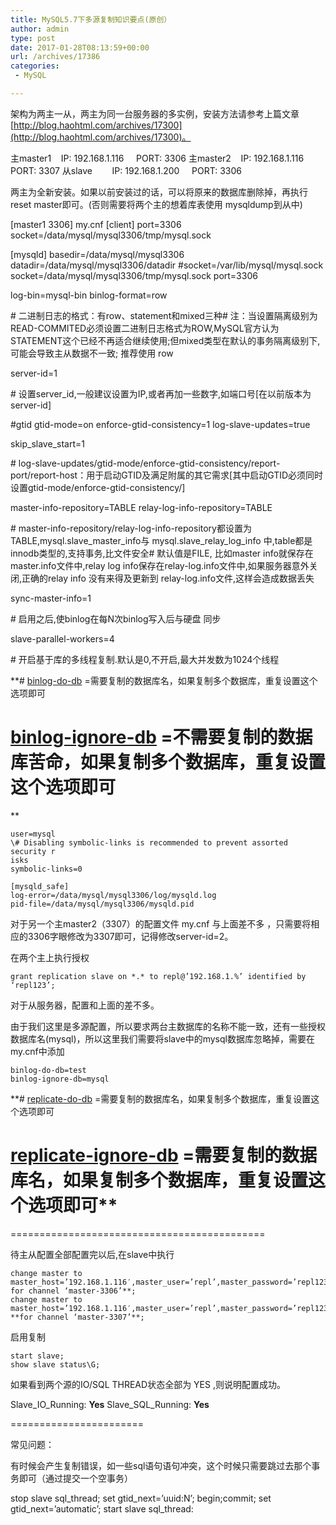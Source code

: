 ```yaml
---
title: MySQL5.7下多源复制知识要点(原创）
author: admin
type: post
date: 2017-01-28T08:13:59+00:00
url: /archives/17386
categories:
 - MySQL

---
```

架构为两主一从，两主为同一台服务器的多实例，安装方法请参考上篇文章 [http://blog.haohtml.com/archives/17300](http://blog.haohtml.com/archives/17300)。

主master1    IP: 192.168.1.116     PORT: 3306
主master2    IP: 192.168.1.116     PORT: 3307
从slave        IP: 192.168.1.200     PORT: 3306

两主为全新安装。如果以前安装过的话，可以将原来的数据库删除掉，再执行 reset master即可。(否则需要将两个主的想着库表使用 mysqldump到从中)

[master1 3306] my.cnf
[client]
port=3306
socket=/data/mysql/mysql3306/tmp/mysql.sock

[mysqld]
basedir=/data/mysql/mysql3306
datadir=/data/mysql/mysql3306/datadir
#socket=/var/lib/mysql/mysql.sock
socket=/data/mysql/mysql3306/tmp/mysql.sock
port=3306

log-bin=mysql-bin
binlog-format=row

# 二进制日志的格式：有row、statement和mixed三种# 注：当设置隔离级别为READ-COMMITED必须设置二进制日志格式为ROW,MySQL官方认为STATEMENT这个已经不再适合继续使用;但mixed类型在默认的事务隔离级别下,可能会导致主从数据不一致; 推荐使用 row

server-id=1

# 设置server_id,一般建议设置为IP,或者再加一些数字,如端口号[在以前版本为server-id]

#gtid
gtid-mode=on
enforce-gtid-consistency=1
log-slave-updates=true

skip_slave_start=1

# log-slave-updates/gtid-mode/enforce-gtid-consistency/report-port/report-host：用于启动GTID及满足附属的其它需求[其中启动GTID必须同时设置gtid-mode/enforce-gtid-consistency/]

master-info-repository=TABLE
relay-log-info-repository=TABLE

# master-info-repository/relay-log-info-repository都设置为TABLE,mysql.slave_master_info与 mysql.slave_relay_log_info 中,table都是innodb类型的,支持事务,比文件安全# 默认值是FILE, 比如master info就保存在master.info文件中,relay log info保存在relay-log.info文件中,如果服务器意外关闭,正确的relay info 没有来得及更新到 relay-log.info文件,这样会造成数据丢失

sync-master-info=1

# 启用之后,使binlog在每N次binlog写入后与硬盘 同步

slave-parallel-workers=4

# 开启基于库的多线程复制.默认是0,不开启,最大并发数为1024个线程

**# [binlog-do-db](http://dev.mysql.com/doc/refman/5.0/en/replication-options-binary-log.html#option_mysqld_binlog-do-db) =需要复制的数据库名，如果复制多个数据库，重复设置这个选项即可
# [binlog-ignore-db](http://dev.mysql.com/doc/refman/5.0/en/replication-options-binary-log.html#option_mysqld_binlog-ignore-db) =不需要复制的数据库苦命，如果复制多个数据库，重复设置这个选项即可
**

```
user=mysql
\# Disabling symbolic-links is recommended to prevent assorted security r
isks
symbolic-links=0

[mysqld_safe]
log-error=/data/mysql/mysql3306/log/mysqld.log
pid-file=/data/mysql/mysql3306/mysqld.pid
```
对于另一个主master2（3307）的配置文件 my.cnf 与上面差不多 ，只需要将相应的3306字眼修改为3307即可，记得修改server-id=2。

在两个主上执行授权
```
grant replication slave on *.* to repl@’192.168.1.%’ identified by ‘repl123’;
```
对于从服务器，配置和上面的差不多。

由于我们这里是多源配置，所以要求两台主数据库的名称不能一致，还有一些授权数据库名(mysql)，所以这里我们需要将slave中的mysql数据库忽略掉，需要在my.cnf中添加
```
binlog-do-db=test
binlog-ignore-db=mysql
```
**# [replicate-do-db](http://dev.mysql.com/doc/refman/5.0/en/replication-options-slave.html#option_mysqld_replicate-do-db) =需要复制的数据库名，如果复制多个数据库，重复设置这个选项即可
# [replicate-ignore-db](http://dev.mysql.com/doc/refman/5.0/en/replication-options-slave.html#option_mysqld_replicate-ignore-db) =需要复制的数据库名，如果复制多个数据库，重复设置这个选项即可**

============================================

待主从配置全部配置完以后,在slave中执行
```
change master to master_host=’192.168.1.116′,master_user=’repl’,master_password=’repl123′,master_port=3306,master_auto_position=1** for channel ‘master-3306’**;
change master to master_host=’192.168.1.116′,master_user=’repl’,master_password=’repl123′,master_port=3307,master_auto_position=1 **for channel ‘master-3307’**;
```
启用复制
```
start slave;
show slave status\G;
```
如果看到两个源的IO/SQL THREAD状态全部为 YES ,则说明配置成功。

Slave_IO_Running: **Yes**
Slave_SQL_Running: **Yes**

=======================

常见问题：

有时候会产生复制错误，如一些sql语句语句冲突，这个时候只需要跳过去那个事务即可（通过提交一个空事务）

stop slave sql_thread;
set gtid_next=’uuid:N’;
begin;commit;
set gtid_next=’automatic’;
start slave sql_thread: